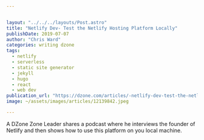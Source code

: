 ```yaml
---


layout: "../../../layouts/Post.astro"
title: "Netlify Dev- Test the Netlify Hosting Platform Locally"
publishDate: 2019-07-07
author: "Chris Ward"
categories: writing dzone
tags: 
  - netlify
  - serverless
  - static site generator
  - jekyll
  - hugo
  - react
  - web dev
publication_url: "https://dzone.com/articles/-netlify-dev-test-the-netlify-hosting-platform-loc"
image: ~/assets/images/articles/12139842.jpeg

---
```

A DZone Zone Leader shares a podcast where he interviews the founder of Netlify and then shows how to use this platform on you local machine.

